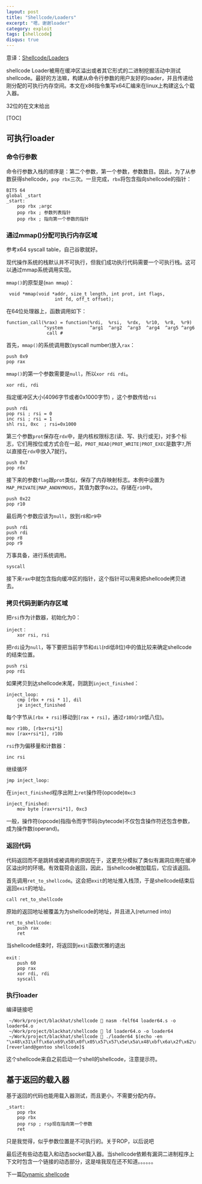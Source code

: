 ```yaml
---
layout: post
title: "Shellcode/Loaders"
excerpt: "嗯，谢谢loader"
category: exploit
tags: [shellcode]
disqus: true
---
```



意译：[Shellcode/Loaders](http://blackhat.life/Shellcode_Loaders)

shellcode Loader被用在缓冲区溢出或者其它形式的二进制挖掘活动中测试shellcode。最好的方法嘛，构建从命令行参数的用户友好的loader，并且传递给刚分配的可执行内存空间。本文在x86指令集写x64汇编来在linux上构建这么个载入器。

32位的在文末给出

[TOC]

## 可执行loader

### 命令行参数

命令行参数入栈的顺序是：第二个参数，第一个参数，参数数目。因此，为了从参数获得shellcode，`pop rbx`三次。一旦完成，`rbx`将包含指向shellcode的指针：

    BITS 64
    global _start
    _start:
        pop rbx ;argc
        pop rbx ; 参数列表指针
        pop rbx ; 指向第一个参数的指针

### 通过mmap()分配可执行内存区域

参考x64 syscall table，自己谷歌就好。

现代操作系统的栈默认并不可执行，但我们成功执行代码需要一个可执行栈。这可以通过mmap系统调用实现。

`mmap()`的原型是(`man mmap`)：

     void *mmap(void *addr, size_t length, int prot, int flags,
                      int fd, off_t offset);

在64位处理器上，函数调用如下：

    function_call(%rax) = function(%rdi,  %rsi,  %rdx,  %r10,  %r8,  %r9)
                  ^system          ^arg1  ^arg2  ^arg3  ^arg4  ^arg5 ^arg6
                   call #

首先，`mmap()`的系统调用数(syscall number)放入`rax`：

    push 0x9
    pop rax

`mmap()`的第一个参数需要是`null`，所以`xor rdi rdi`。

    xor rdi, rdi

指定缓冲区大小(4096字节或者0x1000字节) ，这个参数传给`rsi`

    push rdi
    pop rsi ; rsi = 0
    inc rsi ; rsi = 1
    shl rsi, 0xc  ; rsi=0x1000

第三个参数`prot`保存在`rdx`中，是内核权限标志(读、写、执行或无)，对多个标志，它们用按位或方式合在一起，`PROT_READ|PROT_WRITE|PROT_EXEC`是数字`7`,所以直接在`rdx`中放入7就行。

    push 0x7
    pop rdx

接下来的参数`flag`跟`prot`类似，保存了内存映射标志。本例中设置为`MAP_PRIVATE|MAP_ANONYMOUS`，其值为数字`0x22`。存储在`r10`中。

    push 0x22
    pop r10

最后两个参数应该为`null`，放到`r8`和`r9`中

    push rdi
    push rdi
    pop r8
    pop r9

万事具备，进行系统调用。

    syscall

接下来`rax`中就包含指向缓冲区的指针，这个指针可以用来把shellcode拷贝进去。

### 拷贝代码到新内存区域

把`rsi`作为计数器，初始化为0：

    inject：
        xor rsi, rsi

把`rdi`设为`null`，等下要把当前字节和`dil`(rdi低8位)中的值比较来确定shellcode的结束位置。

    push rsi
    pop rdi

如果拷贝到达shellcode末尾，则跳到`inject_finished`：

    inject_loop:
        cmp [rbx + rsi * 1], dil
        je inject_finished

每个字节从`[rbx + rsi]`移动到`[rax + rsi]`，通过`r10b`(`r10`低八位)。

    mov r10b, [rbx+rsi*1]
    mov [rax+rsi*1], r10b

`rsi`作为偏移量和计数器：

    inc rsi

继续循环

    jmp inject_loop:

在`inject_finished`程序出附上`ret`操作符(opcode)`0xc3`

    inject_finished:
        mov byte [rax+rsi*1], 0xc3

一般，操作符(opcode)指指令而字节码(bytecode)不仅包含操作符还包含参数，成为操作数(operand)。

### 返回代码

代码返回而不是跳转或被调用的原因在于，这更充分模拟了类似有漏洞应用在缓冲区溢出时的环境。有效载荷会返回，因此，当shellcode被加载后，它应该返回。

首先调用`ret_to_shellcode`。这会把`exit`的地址推入栈顶，于是shellcode结束后返回`exit`的地址。

    call ret_to_shellcode

原始的返回地址被覆盖为为shellcode的地址，并且进入(returned into)

    ret_to_shellcode:
        push rax
        ret

当shellcode结束时，将返回到`exit`函数优雅的退出

    exit：
        push 60
        pop rax
        xor rdi, rdi
        syscall

### 执行loader

编译链接吧

     ~/Work/project/blackhat/shellcode  nasm -felf64 loader64.s -o loader64.o
     ~/Work/project/blackhat/shellcode  ld loader64.o -o loader64
     ~/Work/project/blackhat/shellcode  ./loader64 $(echo -en "\x48\x31\xff\x6a\x69\x58\x0f\x05\x57\x57\x5e\x5a\x48\xbf\x6a\x2f\x62\x69\x6e\x2f\x73\x68\x48\xc1\xef\x08\x57\x54\x5f\x6a\x3b\x58\x0f\x05")
    [reverland@gentoo shellcode]$

这个shellcode来自之前启动一个shell的shellcode，注意提示符。

## 基于返回的载入器

基于返回的代码也能用载入器测试，而且更小，不需要分配内存。

    _start:
        pop rbx
        pop rbx
        pop rsp ; rsp现在指向第一个参数
        ret

只是我觉得，似乎参数位置是不可执行的。关于ROP，以后说吧

最后还有些动态载入和动态socket载入器。当shellcode依赖有漏洞二进制程序上下文时包含一个链接的动态部分，这是啥我现在还不知道。。。。。。

下一篇[Dynamic shellcode](http://blackhat.life/Shellcode/Dynamic)




